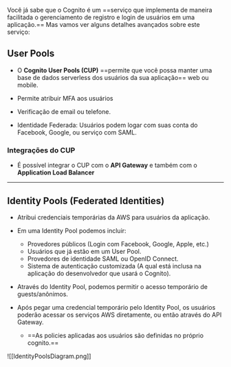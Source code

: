 Você já sabe que o Cognito é um ==serviço que implementa de maneira facilitada o gerenciamento de registro e login de usuários em uma aplicação.== Mas vamos ver alguns detalhes avançados sobre este serviço:

## User Pools
- O **Cognito User Pools (CUP)** ==permite que você possa manter uma base de dados serverless dos usuários da sua aplicação== web ou mobile.

- Permite atribuir MFA aos usuários

- Verificação de email ou telefone.

- Identidade Federada: Usuários podem logar com suas conta do Facebook, Google, ou serviço com SAML.

### Integrações do CUP
- É possível integrar o CUP com o **API Gateway** e também com o **Application Load Balancer**
___
## Identity Pools (Federated Identities)
- Atribui credenciais temporárias da AWS para usuários da aplicação.

- Em uma Identity Pool podemos incluir:
	- Provedores públicos (Login com Facebook, Google, Apple, etc.)
	- Usuários que já estão em um User Pool.
	- Provedores de identidade SAML ou OpenID Connect.
	- Sistema de autenticação customizada (A qual está inclusa na aplicação do desenvolvedor que usará o Cognito).

- Através do Identity Pool, podemos permitir o acesso temporário de guests/anônimos.

- Após pegar uma credencial temporário pelo Identity Pool, os usuários poderão acessar os serviços AWS diretamente, ou então através do API Gateway.
	- ==As policies aplicadas aos usuários são definidas no próprio cognito.==

![[IdentityPoolsDiagram.png]]